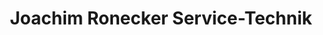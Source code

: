 ---
title: "Joachim Ronecker Service-Technik"
url: /calw/joachim-ronecker-service-technik/
shop: Computer
---